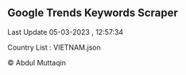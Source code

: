 

## Google Trends Keywords Scraper 
 
Last Update 05-03-2023 , 12:57:34

Country List :
VIETNAM.json



© Abdul Muttaqin 
